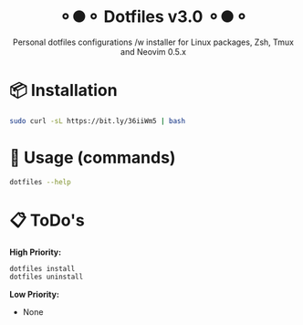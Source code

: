 <h1 align="center">⚬●⚬ Dotfiles v3.0 ⚬●⚬</h1>
<p align="center">Personal dotfiles configurations /w installer for Linux packages, Zsh, Tmux and Neovim 0.5.x</p>

# 📦 Installation
```bash
sudo curl -sL https://bit.ly/36iiWm5 | bash
```

# 🤖 Usage (commands)
```bash
dotfiles --help
```

# 📋 ToDo's
**High Priority:**
```bash
dotfiles install
dotfiles uninstall
```

**Low Priority:**
- None  
